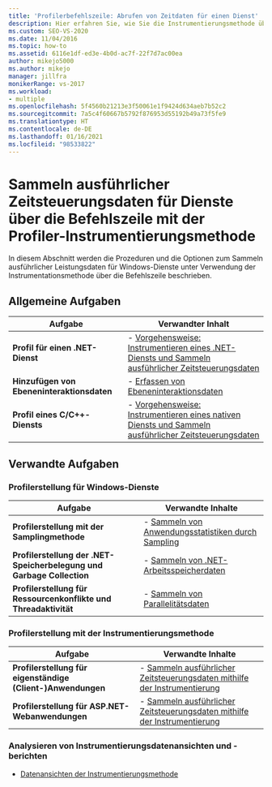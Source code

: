 ```yaml
---
title: 'Profilerbefehlszeile: Abrufen von Zeitdaten für einen Dienst'
description: Hier erfahren Sie, wie Sie die Instrumentierungsmethode über die Befehlszeile verwenden, um detaillierte Leistungsdaten für Windows-Dienste zu sammeln.
ms.custom: SEO-VS-2020
ms.date: 11/04/2016
ms.topic: how-to
ms.assetid: 6116e1df-ed3e-4b0d-ac7f-22f7d7ac00ea
author: mikejo5000
ms.author: mikejo
manager: jillfra
monikerRange: vs-2017
ms.workload:
- multiple
ms.openlocfilehash: 5f4560b21213e3f50061e1f9424d634aeb7b52c2
ms.sourcegitcommit: 7a5c4f60667b5792f876953d55192b49a73f5fe9
ms.translationtype: HT
ms.contentlocale: de-DE
ms.lasthandoff: 01/16/2021
ms.locfileid: "98533822"
---
```

# <a name="collect-detailed-timing-data-for-services-by-using-the-instrumentation-method-from-the-profiler-command-line"></a>Sammeln ausführlicher Zeitsteuerungsdaten für Dienste über die Befehlszeile mit der Profiler-Instrumentierungsmethode
In diesem Abschnitt werden die Prozeduren und die Optionen zum Sammeln ausführlicher Leistungsdaten für Windows-Dienste unter Verwendung der Instrumentationsmethode über die Befehlszeile beschrieben.

## <a name="common-tasks"></a>Allgemeine Aufgaben

|Aufgabe|Verwandter Inhalt|
|----------|---------------------|
|**Profil für einen .NET-Dienst**|-   [Vorgehensweise: Instrumentieren eines .NET-Diensts und Sammeln ausführlicher Zeitsteuerungsdaten](../profiling/how-to-instrument-a-dotnet-service-and-collect-detailed-timing-data-by-using-the-profiler-command-line.md)|
|**Hinzufügen von Ebeneninteraktionsdaten**|-   [Erfassen von Ebeneninteraktionsdaten](../profiling/adding-tier-interaction-data-from-the-command-line.md)|
|**Profil eines C/C++-Diensts**|-   [Vorgehensweise: Instrumentieren eines nativen Diensts und Sammeln ausführlicher Zeitsteuerungsdaten](../profiling/how-to-instrument-a-native-service-and-collect-detailed-timing-data-by-using-the-profiler-command-line.md)|

## <a name="related-tasks"></a>Verwandte Aufgaben

### <a name="profile-windows-services"></a>Profilerstellung für Windows-Dienste

|Aufgabe|Verwandte Inhalte|
|----------|---------------------|
|**Profilerstellung mit der Samplingmethode**|-   [Sammeln von Anwendungsstatistiken durch Sampling](../profiling/collecting-application-statistics-for-services-by-using-the-profiler-sampling-method.md)|
|**Profilerstellung der .NET-Speicherbelegung und Garbage Collection**|-   [Sammeln von .NET-Arbeitsspeicherdaten](../profiling/collecting-memory-data-from-dotnet-framework-services-by-using-the-profiler-command-line.md)|
|**Profilerstellung für Ressourcenkonflikte und Threadaktivität**|-   [Sammeln von Parallelitätsdaten](../profiling/collecting-concurrency-data-for-a-service-by-using-the-profiler-command-line.md)|

### <a name="profile-by-using-the-instrumentation-method"></a>Profilerstellung mit der Instrumentierungsmethode

|Aufgabe|Verwandte Inhalte|
|----------|---------------------|
|**Profilerstellung für eigenständige (Client-)Anwendungen**|-   [Sammeln ausführlicher Zeitsteuerungsdaten mithilfe der Instrumentierung](../profiling/collecting-detailed-timing-data-for-a-stand-alone-application.md)|
|**Profilerstellung für ASP.NET-Webanwendungen**|-   [Sammeln ausführlicher Zeitsteuerungsdaten mithilfe der Instrumentierung](../profiling/collecting-detailed-timing-data-aspnet-profiler-instrumentation-method.md)|

### <a name="analyze-instrumentation-data-views-and-reports"></a>Analysieren von Instrumentierungsdatenansichten und -berichten
- [Datenansichten der Instrumentierungsmethode](../profiling/instrumentation-method-data-views.md)

